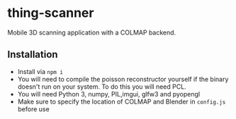 # thing-scanner
Mobile 3D scanning application with a COLMAP backend.

## Installation

* Install via `npm i`
* You will need to compile the poisson reconstructor yourself if the binary doesn't run on your system. To do this you will need PCL.
* You will need Python 3, numpy, PIL,imgui, glfw3 and pyopengl
* Make sure to specify the location of COLMAP and Blender in `config.js` before use
